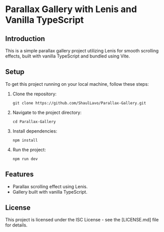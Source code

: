 # Parallax Gallery with Lenis and Vanilla TypeScript

## Introduction

This is a simple parallax gallery project utilizing Lenis for smooth scrolling effects, built with vanilla TypeScript and bundled using Vite.

## Setup

To get this project running on your local machine, follow these steps:

1. Clone the repository:

    ```
    git clone https://github.com/ShaulLavo/Parallax-Gallery.git
    ```

2. Navigate to the project directory:

    ```
    cd Parallax-Gallery
    ```

3. Install dependencies:

    ```
    npm install
    ```

4. Run the project:
    ```
    npm run dev
    ```

## Features

-   Parallax scrolling effect using Lenis.
-   Gallery built with vanilla TypeScript.

## License

This project is licensed under the ISC License - see the [LICENSE.md] file for details.
